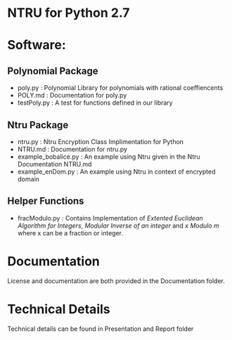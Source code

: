 NTRU for Python 2.7
====================

Software:
=========

Polynomial Package
------------------
* poly.py             : Polynomial Library for polynomials with rational coeffiencents
* POLY.md             : Documentation for poly.py
* testPoly.py         : A test for functions defined in our library

Ntru Package
------------
* ntru.py             : Ntru Encryption Class Implimentation for Python 
* NTRU.md             : Documentation for ntru.py
* example_bobalice.py : An example using Ntru given in the Ntru Documentation NTRU.md
* example_enDom.py    : An example using Ntru in context of encrypted domain

Helper Functions
----------------
* fracModulo.py : Contains Implementation of *Extented Euclidean Algorithm for Integers*, *Modular Inverse of an integer* and *x Modulo m* where x can be a fraction or integer. 



Documentation
=============
License and documentation are both provided in the Documentation folder.


Technical Details
=================
Technical details can be found in Presentation and Report folder



